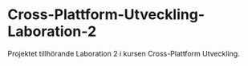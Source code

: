 # Cross-Plattform-Utveckling-Laboration-2
Projektet tillhörande Laboration 2 i kursen Cross-Plattform Utveckling.
